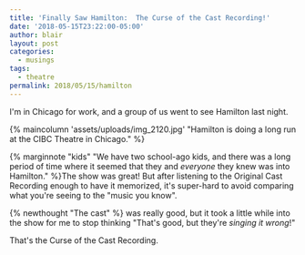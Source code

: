 ```yaml
---
title: 'Finally Saw Hamilton:  The Curse of the Cast Recording!'
date: '2018-05-15T23:22:00-05:00'
author: blair
layout: post
categories:
  - musings
tags:
  - theatre
permalink: 2018/05/15/hamilton
---
```

I'm in Chicago for work, and a group of us went to see Hamilton last night.

{% maincolumn 'assets/uploads/img_2120.jpg' "Hamilton is doing a long run at the CIBC Theatre in Chicago." %}

{% marginnote "kids" "We have two school-ago kids, and there was a long period of time where it seemed that they and _everyone_ they knew was into Hamilton." %}The show was great!  But after listening to the Original Cast Recording enough to have it memorized, it's super-hard to avoid comparing what you're seeing to the "music you know". 

{% newthought "The cast" %} was really good, but it took a little while into the show for me to stop thinking "That's good, but they're _singing it wrong_!"  

That's the Curse of the Cast Recording.

